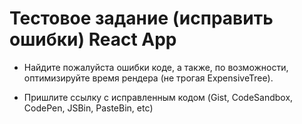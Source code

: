 # Тестовое задание (исправить ошибки) React App

 * Найдите пожалуйста ошибки коде, а также, по возможности, оптимизируйте время рендера (не трогая ExpensiveTree).

 * Пришлите ссылку с исправленным кодом (Gist, CodeSandbox, CodePen, JSBin, PasteBin, etc)

 
